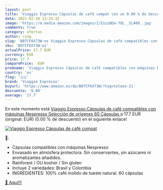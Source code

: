 ```yaml
---
layout: post
title: 'Viaggio Espresso Cápsulas de café compat con un 0.00 % de descuento'
date: 2021-02-28 13:33:32
image: 'https://m.media-amazon.com/images/I/51siODa-7OL._SL400_.jpg'
comments: true
category: ofertas
author: ring
slug: 'B07CF6X73W-es Viaggio Espresso Cápsulas de café compatibles con máquinas...'
sku: 'B07CF6X73W-es'
actualPrice: 17.7 EUR
currency: EUR
price: 17.7
comparePrice:  EUR
prodname: 'Viaggio Espresso Cápsulas de café compatibles con máquinas Nespresso Selección de orígenes  60 Cápsulas '
country: 'es'
flag: '🇪🇸'
brand: 'Viaggio Espresso'
buyurl: 'https://www.amazon.es/dp/B07CF6X73W/?tag=tolees-21'
descuento: '0.00'
average: '17.7'
---
```


En este momento está [Viaggio Espresso Cápsulas de café compatibles con máquinas Nespresso Selección de orígenes  60 Cápsulas ](https://www.amazon.es/dp/B07CF6X73W/?tag=tolees-21) a 17.7 EUR (original:  EUR) (0.00 %  de descuento) en el siguiente enlace!

[![Viaggio Espresso Cápsulas de café compat](https://m.media-amazon.com/images/I/51siODa-7OL._SL400_.jpg)](https://www.amazon.es/dp/B07CF6X73W/?tag=tolees-21)

🔎:

- Cápsulas compatibles con máquinas Nespresso
- Envasado en atmósfera protectora. Sin conservantes, sin azúcares ni aromatizantes añadidos.
- Rainforest / OU kosher / Sin gluten
- Incluye 2 variedades: Brasil y Colombia
- INGREDIENTES: 100% café molido de tueste natural. 60 cápsulas

[🛒 Aquí!!!](https://www.amazon.es/dp/B07CF6X73W/?tag=tolees-21)
